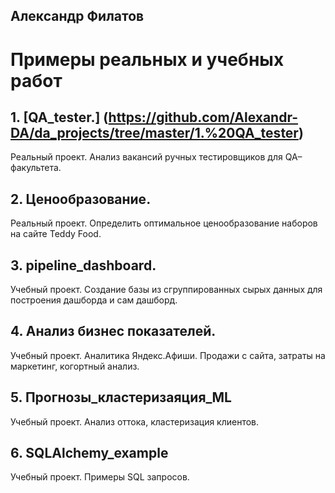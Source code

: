 
## Александр Филатов
# Примеры реальных и учебных работ

## 1. [QA_tester.] (https://github.com/Alexandr-DA/da_projects/tree/master/1.%20QA_tester)
Реальный проект. Анализ вакансий ручных тестировщиков для QA–факультета.

## 2. Ценообразование.
Реальный проект. Определить оптимальное ценообразование наборов на сайте Teddy Food.

## 3. pipeline_dashboard.
Учебный проект. Создание базы из сгруппированных сырых данных для построения дашборда и сам дашборд.

## 4. Анализ бизнес показателей.
Учебный проект. Аналитика Яндекс.Афиши. Продажи с сайта, затраты на маркетинг, когортный анализ.

## 5. Прогнозы_кластеризаяция_ML

Учебный проект. Анализ оттока, кластеризация клиентов.

## 6. SQLAlchemy_example

Учебный проект. Примеры SQL запросов.

